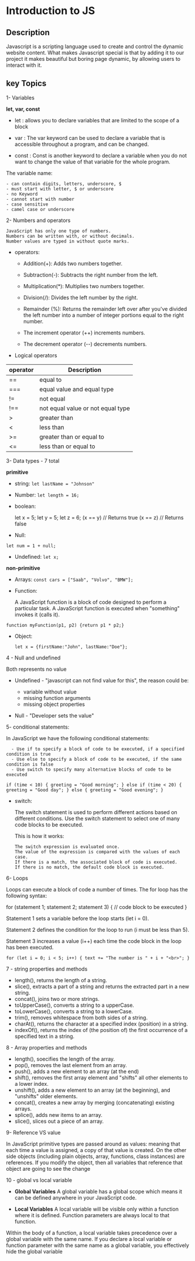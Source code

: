 # Introduction to JS

## Description

Javascript is a scripting language used to create and control the dynamic website content.
What makes Javascript special is that by adding it to our project it makes beautiful but boring page dynamic, by allowing users to interact with it.

## key Topics

1- Variables

**let, var, const**

- let : allows you to declare variables that are limited to the scope of a block

- var : The var keyword can be used to declare a variable that is accessible throughout a program, and can be changed.

- const : Const is another keyword to declare a variable when you do not want to change the value of that variable for the whole program.

The variable name:

    - can contain digits, letters, underscore, $
    - must start with letter, $ or underscore
    - no Keyword
    - cannot start with number
    - case sensitive
    - camel case or underscore

2- Numbers and operators

    JavaScript has only one type of numbers.
    Numbers can be written with, or without decimals.
    Number values are typed in without quote marks.

- operators:

  - Addition(+): Adds two numbers together.
  - Subtraction(-): Subtracts the right number from the left.
  - Multiplication(\*): Multiplies two numbers together.
  - Division(/): Divides the left number by the right.
  - Remainder (%): Returns the remainder left over after you've divided the left number into a number of integer portions equal to the right number.

  - The increment operator (++) increments numbers.
  - The decrement operator (--) decrements numbers.

- Logical operators

| operator | Description                       |
| -------- | --------------------------------- |
| ==       | equal to                          |
| ===      | equal value and equal type        |
| !=       | not equal                         |
| !==      | not equal value or not equal type |
| >        | greater than                      |
| <        | less than                         |
| >=       | greater than or equal to          |
| <=       | less than or equal to             |

3- Data types - 7 total

**primitive**

- string:
  `let lastName = "Johnson"`
- Number:
  `let length = 16;`
- boolean:

  let x = 5;
  let y = 5;
  let z = 6;
  (x == y) // Returns true
  (x == z) // Returns false

- Null:

`let num = 1 + null;`

- Undefined:
  `let x;`

**non-primitive**

- Arrays:
  `const cars = ["Saab", "Volvo", "BMW"];`
- Function:

  A JavaScript function is a block of code designed to perform a particular task.
  A JavaScript function is executed when "something" invokes it (calls it).

`function myFunction(p1, p2) {return p1 * p2;}`

- Object:

  `let x = {firstName:"John", lastName:"Doe"};`

4 - Null and undefined

Both represents no value

- Undefined - "javascript can not find value for this", the reason could be:

  - variable without value
  - missing function arguments
  - missing object properties

- Null - "Developer sets the value"

5- conditional statements:

In JavaScript we have the following conditional statements:

      - Use if to specify a block of code to be executed, if a specified condition is true
      - Use else to specify a block of code to be executed, if the same condition is false
      - Use switch to specify many alternative blocks of code to be executed

`if (time < 10) { greeting = "Good morning"; } else if (time < 20) { greeting = "Good day"; } else { greeting = "Good evening"; }`

- switch:

  The switch statement is used to perform different actions based on different conditions.
  Use the switch statement to select one of many code blocks to be executed.

  This is how it works:

      The switch expression is evaluated once.
      The value of the expression is compared with the values of each case.
      If there is a match, the associated block of code is executed.
      If there is no match, the default code block is executed.

6- Loops

Loops can execute a block of code a number of times.
The for loop has the following syntax:

for (statement 1; statement 2; statement 3) {
// code block to be executed
}

Statement 1 sets a variable before the loop starts (let i = 0).

Statement 2 defines the condition for the loop to run (i must be less than 5).

Statement 3 increases a value (i++) each time the code block in the loop has been executed.

`for (let i = 0; i < 5; i++) { text += "The number is " + i + "<br>"; }`

7 - string properties and methods

- length(), returns the length of a string.
- slice(), extracts a part of a string and returns the extracted part in a new string.
- concat(), joins two or more strings.
- toUpperCase(), converts a string to a upperCase.
- toLowerCase(), converts a string to a lowerCase.
- trim(), removes whitespace from both sides of a string.
- charAt(), returns the character at a specified index (position) in a string.
- indexOf(), returns the index of (the position of) the first occurrence of a specified text in a string.

8 - Array properties and methods

- length(), soecifies the length of the array.
- pop(), removes the last element from an array.
- push(), adds a new element to an array (at the end)
- shift(), removes the first array element and "shifts" all other elements to a lower index.
- unshift(), adds a new element to an array (at the beginning), and "unshifts" older elements.
- concat(), creates a new array by merging (concatenating) existing arrays.
- splice(), adds new items to an array.
- slice(), slices out a piece of an array.

9- Reference VS value

In JavaScript primitive types are passed around as values: meaning that each time a value is assigned, a copy of that value is created.
On the other side objects (including plain objects, array, functions, class instances) are references. If you modify the object, then all variables that reference that object are going to see the change

10 - global vs local variable

- **Global Variables** A global variable has a global scope which means it can be defined anywhere in your JavaScript code.

- **Local Variables** A local variable will be visible only within a function where it is defined. Function parameters are always local to that function.

Within the body of a function, a local variable takes precedence over a global variable with the same name. If you declare a local variable or function parameter with the same name as a global variable, you effectively hide the global variable
